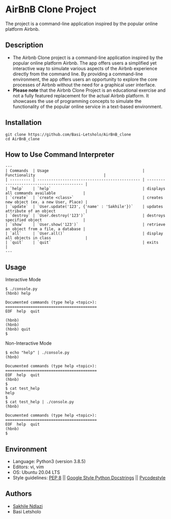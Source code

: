 # AirBnB Clone Project
The project is a command-line application inspired by the popular online platform Airbnb.

## Description
 * The Airbnb Clone project is a command-line application inspired by the popular online platform Airbnb. The app offers users a simplified yet interactive way to simulate various aspects of the Airbnb experience directly from the command line. By providing a command-line environment, the app offers users an opportunity to explore the core processes of Airbnb without the need for a graphical user interface.
 * **Please note** that the Airbnb Clone Project is an educational exercise and not a fully featured replacement for the actual Airbnb platform. It showcases the use of programming concepts to simulate the functionality of the popular online service in a text-based environment.


## Installation
```
git clone https://github.com/Basi-Letsholo/AirBnB_clone
cd AirBnB_clone
```
## How to Use Command Interpreter
```
---
| Commands  | Usage                                         | Functionality                              |
| --------- | --------------------------------------------- | ------------------------------------------ |
| `help`    | `help`                                        | displays all commands available            |
| `create`  | `create <class>`                              | creates new object (ex. a new User, Place) |
| `update`  | `User.update('123', {'name' : 'Sakhile'})`    | updates attribute of an object             |
| `destroy` | `User.destroy('123')`                         | destroys specified object                  |
| `show`    | `User.show('123')`                            | retrieve an object from a file, a database |
| `all`     | `User.all()`                                  | display all objects in class               |
| `quit`    | `quit`                                        | exits                                      |
---
```
## Usage
Interactive Mode
```
$ ./console.py
(hbnb) help

Documented commands (type help <topic>):
========================================
EOF  help  quit

(hbnb)
(hbnb)
(hbnb) quit
$
```
Non-Interactive Mode
```
$ echo "help" | ./console.py
(hbnb)

Documented commands (type help <topic>):
========================================
EOF  help  quit
(hbnb)
$
$ cat test_help
help
$
$ cat test_help | ./console.py
(hbnb)

Documented commands (type help <topic>):
========================================
EOF  help  quit
(hbnb)
$
```

## Environment
* Language: Python3 (version 3.8.5)
* Editors: vi, vim
* OS: Ubuntu 20.04 LTS
* Style guidelines: [PEP 8](https://peps.python.org/pep-0008/) || [Google Style Python Docstrings](https://sphinxcontrib-napoleon.readthedocs.io/en/latest/example_google.html) || [Pycodestyle](https://pycodestyle.pycqa.org/en/latest/)

## Authors
 * [Sakhile Ndlazi](https://www.twitter.com/sakhilelindah)
 * Basi Letsholo
